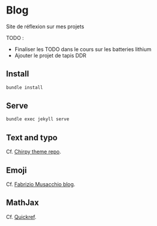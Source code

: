 # Blog

Site de réflexion sur mes projets

TODO :
- Finaliser les TODO dans le cours sur les batteries lithium
- Ajouter le projet de tapis DDR


## Install

```zsh
bundle install
```

## Serve

```zsh
bundle exec jekyll serve
```

## Text and typo

Cf. [Chirpy theme repo](https://github.com/cotes2020/jekyll-theme-chirpy/blob/master/_posts/2019-08-08-text-and-typography.md).

## Emoji

Cf. [Fabrizio Musacchio blog](https://www.fabriziomusacchio.com/blog/2021-08-16-emojis_for_Jekyll/#smileys--emotion).

## MathJax

Cf. [Quickref](https://math.meta.stackexchange.com/questions/5020/mathjax-basic-tutorial-and-quick-reference).
